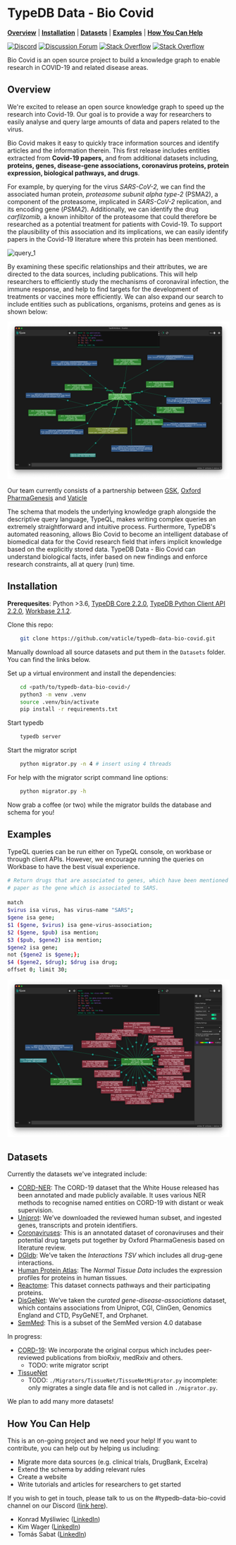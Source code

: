 # TypeDB Data - Bio Covid

**[Overview](#overview)** | **[Installation](#installation)** | **[Datasets](#Datasets)** |
 **[Examples](#examples)** | **[How You Can Help](#How-You-Can-Help)**

[![Discord](https://img.shields.io/discord/665254494820368395?color=7389D8&label=chat&logo=discord&logoColor=ffffff)](https://vaticle.com/discord)
[![Discussion Forum](https://img.shields.io/discourse/https/forum.vaticle.com/topics.svg)](https://forum.vaticle.com)
[![Stack Overflow](https://img.shields.io/badge/stackoverflow-typedb-796de3.svg)](https://stackoverflow.com/questions/tagged/typedb)
[![Stack Overflow](https://img.shields.io/badge/stackoverflow-typeql-3dce8c.svg)](https://stackoverflow.com/questions/tagged/typeql)

Bio Covid is an open source project to build a knowledge graph to enable research in COVID-19 and related disease areas.

## Overview
We're excited to release an open source knowledge graph to speed up the research into Covid-19. Our goal is to provide a way for researchers to easily analyse and query large amounts of data and papers related to the virus.

Bio Covid makes it easy to quickly trace information sources and identify articles and the information therein. This first release includes entities extracted from **Covid-19 papers,** and from additional datasets including, **proteins, genes, disease-gene associations, coronavirus proteins, protein expression, biological pathways, and drugs**.

For example, by querying for the virus *SARS-CoV-2,* we can find the associated human protein, *proteasome subunit alpha type-2* (PSMA2), a component of the proteasome, implicated in *SARS-CoV-2* replication, and its encoding gene (*PSMA2*). Additionally, we can identify the drug *carfilzomib,* a known inhibitor of the proteasome that could therefore be researched as a potential treatment for patients with Covid-19. To support the plausibility of this association and its implications, we can easily identify papers in the Covid-19 literature where this protein has been mentioned.

![query_1](Images/query_1.png)

By examining these specific relationships and their attributes, we are directed to the data sources, including publications. This will help researchers to efficiently study the mechanisms of coronaviral infection, the immune response, and help to find targets for the development of treatments or vaccines more efficiently. We can also expand our search to include entities such as publications, organisms, proteins and genes as is shown below:

![query_3](Images/query_3.png)

Our team currently consists of a partnership between [GSK](http://gsk.com/), [Oxford PharmaGenesis](https://www.pharmagenesis.com/) and [Vaticle](https://vaticle.com/)

The schema that models the underlying knowledge graph alongside the descriptive query language, TypeQL, makes writing complex queries an extremely straightforward and intuitive process. Furthermore, TypeDB's automated reasoning, allows Bio Covid to become an intelligent database of biomedical data for the Covid research field that infers implicit knowledge based on the explicitly stored data. TypeDB Data - Bio Covid can understand biological facts, infer based on new findings and enforce research constraints, all at query (run) time.

## Installation
**Prerequesites**: Python >3.6, [TypeDB Core 2.2.0](https://vaticle.com/download#core), [TypeDB Python Client API 2.2.0](https://docs.vaticle.com/docs/client-api/python), [Workbase 2.1.2](https://vaticle.com/download#workbase).

Clone this repo:

```bash 
    git clone https://github.com/vaticle/typedb-data-bio-covid.git
```

Manually download all source datasets and put them in the `Datasets` folder. You can find the links below. 

Set up a virtual environment and install the dependencies:

```bash
    cd <path/to/typedb-data-bio-covid>/
    python3 -m venv .venv
    source .venv/bin/activate
    pip install -r requirements.txt
```

Start typedb
```bash 
    typedb server
```
Start the migrator script

```bash
    python migrator.py -n 4 # insert using 4 threads
```

For help with the migrator script command line options:

```bash
    python migrator.py -h
```

Now grab a coffee (or two) while the migrator builds the database and schema for you!

## Examples
TypeQL queries can be run either on TypeQL console, on workbase or through client APIs.  However, we encourage running the queries on Workbase to have the best visual experience. 

```bash
# Return drugs that are associated to genes, which have been mentioned in the same 
# paper as the gene which is associated to SARS.

match 
$virus isa virus, has virus-name "SARS"; 
$gene isa gene; 
$1 ($gene, $virus) isa gene-virus-association; 
$2 ($gene, $pub) isa mention; 
$3 ($pub, $gene2) isa mention; 
$gene2 isa gene; 
not {$gene2 is $gene;};
$4 ($gene2, $drug); $drug isa drug; 
offset 0; limit 30;
```

![query_1](Images/query_2.png)

## Datasets

Currently the datasets we've integrated include:

* [CORD-NER](https://xuanwang91.github.io/2020-03-20-cord19-ner/): The CORD-19 dataset that the White House released has been annotated and made publicly available. It uses various NER methods to recognise named entities on CORD-19 with distant or weak supervision.
* [Uniprot](https://www.uniprot.org/uniprot/?query=proteome:UP000005640%20reviewed:yes): We’ve downloaded the reviewed human subset, and ingested genes, transcripts and protein identifiers.
* [Coronaviruses](https://github.com/vaticle/typedb-data-bio-covid/tree/master/Dataset/Coronaviruses): This is an annotated dataset of coronaviruses and their potential drug targets put together by Oxford PharmaGenesis based on literature review.
* [DGIdb](http://www.dgidb.org/downloads): We’ve taken the *Interactions TSV* which includes all drug-gene interactions.
* [Human Protein Atlas](https://www.proteinatlas.org/about/download): The *Normal Tissue Data* includes the expression profiles for proteins in human tissues.
* [Reactome](https://reactome.org/download/current/UniProt2Reactome_All_Levels.txt): This dataset connects pathways and their participating proteins.
* [DisGeNet](https://www.disgenet.org/downloads): We’ve taken the *curated gene-disease-associations* dataset, which contains associations from Uniprot, CGI, ClinGen, Genomics England and CTD, PsyGeNET, and Orphanet.
* [SemMed](https://skr3.nlm.nih.gov/SemMedDB/dbinfo.html): This is a subset of the SemMed version 4.0 database

In progress:

* [CORD-19](https://www.semanticscholar.org/cord19): We incorporate the original corpus which includes peer-reviewed publications from bioRxiv, medRxiv and others.    
    * TODO: write migrator script
* [TissueNet](https://netbio.bgu.ac.il/labwebsite/tissuenet-v-2-download/) 
    * TODO: `./Migrators/TissueNet/TissueNetMigrator.py` incomplete: only migrates a single data file and is not called in `./migrator.py`. 

We plan to add many more datasets!

## **How You Can Help**

This is an on-going project and we need your help! If you want to contribute, you can help out by helping us including:

- Migrate more data sources (e.g. clinical trials, DrugBank, Excelra)
- Extend the schema by adding relevant rules
- Create a website
- Write tutorials and articles for researchers to get started

If you wish to get in touch, please talk to us on the #typedb-data-bio-covid channel on our Discord ([link here](https://www.vaticle.com/discord)).

- Konrad Myśliwiec ([LinkedIn](https://www.linkedin.com/in/konrad-my%C5%9Bliwiec-764ba9163/))
- Kim Wager ([LinkedIn](https://www.linkedin.com/in/kimwager/))
- Tomás Sabat ([LinkedIn](https://www.linkedin.com/in/tom%C3%A1s-sabat-83265841/))
